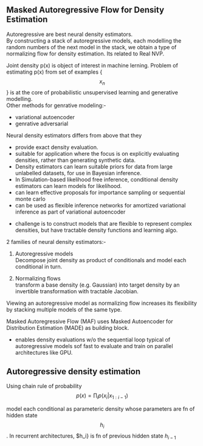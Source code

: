 Masked Autoregressive Flow for Density Estimation
---------------------------------
Autoregressive are best neural density estimators.   
By constructing a stack of autoregressive models, each modelling the random numbers of the next model in the stack, we obtain a type of normalizing flow for density estimation. Its related to Real NVP. 

Joint density p(x) is object of interest in machine lerning. 
Problem of estimating p(x) from set of examples {$$x_n$$} is at the core of probabilistic unsupervised learning and generative modelling.   
Other methods for genrative modeling:-     
* variational autoencoder
* genrative adversarial 

Neural density estimators differs from above that they 
+ provide exact density evaluation.    
+ suitable for application where the focus is on explicitly evaluating densities, rather than generating synthetic data.
+ Density estimators can learn suitable priors for data from large unlabelled datasets, for use in Bayesian inference.     
+ In Simulation-based likelihood free inference, conditional density estimators can learn models for likelihood.
+ can learn effective proposals for importance sampling or sequential monte carlo
+ can be used as flexible inference networks for amortized variational inference as part of variational autoencoder 

- challenge is to construct models that are flexible to represent complex densities, but have tractable density functions and learning algo. 

2 families of neural density estimators:-      
1) Autoregressive models    
Decompose joint density as product of conditionals  and model each conditional in turn.

2) Normalizing flows     
transform a base density (e.g. Gaussian) into target density by an invertible transformation with tractable Jacobian.

Viewing an autoregressive model as normalizing flow increases its flexibility by stacking multiple models of the same type.    

Masked Autoregressive Flow (MAF) uses Masked Autoencoder for Distribution Estimation (MADE) as building block. 
+ enables density evaluations w/o the sequential loop typical of autoregressive models sof fast to evaluate and train on parallel architectures like GPU.    

Autoregressive density estimation
------------------------------
Using chain rule of probability     
$$p(x) = \prod_ip(x_i|x_{1:i-1})$$

model each conditional as parameteric density whose parameters are fn of hidden state $$h_i$$. In recurrent architectures, $h_i} is fn of previous hidden state $h_{i-1}$
